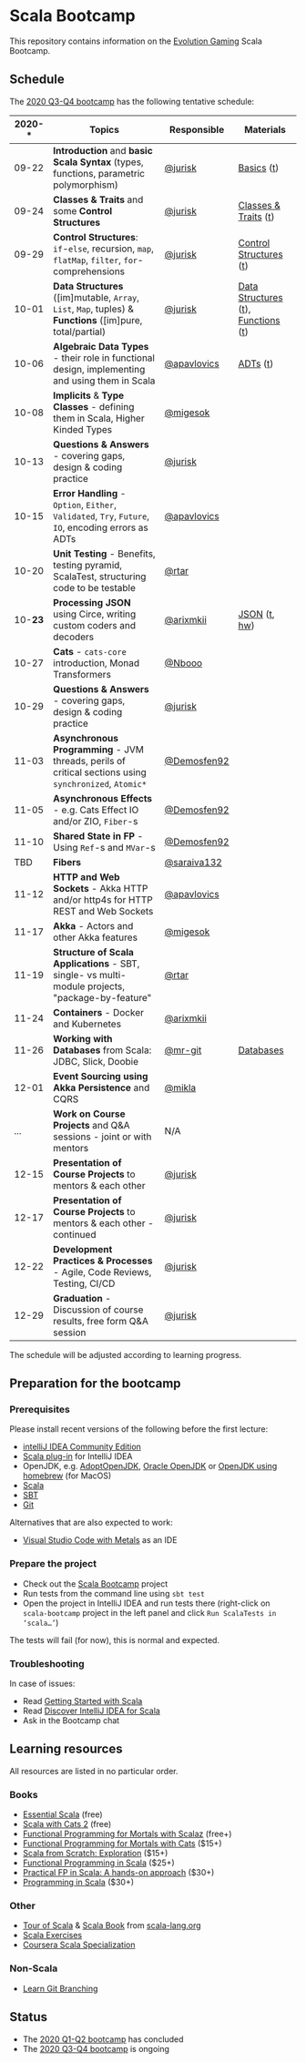 # Scala Bootcamp

This repository contains information on the [Evolution Gaming](https://eng.evolutiongaming.com/) Scala Bootcamp.

## Schedule

The [2020 Q3-Q4 bootcamp](https://scala-bootcamp.evolutiongaming.com/) has the following tentative schedule:

| 2020-*     | Topics                                                                                                      | Responsible                                  | Materials                                                                                                                                                                                                                                                                                                                                          |
|------------|-------------------------------------------------------------------------------------------------------------|----------------------------------------------|----------------------------------------------------------------------------------------------------------------------------------------------------------------------------------------------------------------------------------------------------------------------------------------------------------------------------------------------------|
| 09-22      | **Introduction** and **basic Scala Syntax** (types, functions, parametric polymorphism)                     | [@jurisk](https://github.com/jurisk)         | [Basics](src/main/scala/com/evolutiongaming/bootcamp/basics/Basics.scala) ([t](src/test/scala/com/evolutiongaming/bootcamp/basics/BasicsSpec.scala))                                                                                                                                                                                               |
| 09-24      | **Classes & Traits** and some **Control Structures**                                                        | [@jurisk](https://github.com/jurisk)         | [Classes & Traits](src/main/scala/com/evolutiongaming/bootcamp/basics/ClassesAndTraits.scala) ([t](src/test/scala/com/evolutiongaming/bootcamp/basics/ClassesAndTraitsSpec.scala))                                                                                                                                                                 |
| 09-29      | **Control Structures**: `if`-`else`, recursion, `map`, `flatMap`, `filter`, `for`-comprehensions            | [@jurisk](https://github.com/jurisk)         | [Control Structures](src/main/scala/com/evolutiongaming/bootcamp/basics/ControlStructures.scala) ([t](src/test/scala/com/evolutiongaming/bootcamp/basics/ControlStructuresSpec.scala))                                                                                                                                                             |
| 10-01      | **Data Structures** ([im]mutable, `Array`, `List`, `Map`, tuples) & **Functions** ([im]pure, total/partial) | [@jurisk](https://github.com/jurisk)         | [Data Structures](src/main/scala/com/evolutiongaming/bootcamp/basics/DataStructures.scala) ([t](src/test/scala/com/evolutiongaming/bootcamp/basics/DataStructuresSpec.scala)), [Functions](src/main/scala/com/evolutiongaming/bootcamp/functions/Functions.scala) ([t](src/test/scala/com/evolutiongaming/bootcamp/functions/FunctionsSpec.scala)) |
| 10-06      | **Algebraic Data Types** - their role in functional design, implementing and using them in Scala            | [@apavlovics](https://github.com/apavlovics) | [ADTs](src/main/scala/com/evolutiongaming/bootcamp/adt/AlgebraicDataTypes.scala) ([t](src/test/scala/com/evolutiongaming/bootcamp/adt/AlgebraicDataTypesSpec.scala))                                                                                                                                                                               |
| 10-08      | **Implicits** & **Type Classes** - defining them in Scala, Higher Kinded Types                              | [@migesok](https://github.com/migesok)       |                                                                                                                                                                                                                                                                                                                                                    |
| 10-13      | **Questions & Answers** - covering gaps, design & coding practice                                           | [@jurisk](https://github.com/jurisk)         |                                                                                                                                                                                                                                                                                                                                                    |
| 10-15      | **Error Handling** - `Option`, `Either`, `Validated`, `Try`, `Future`, `IO`, encoding errors as ADTs        | [@apavlovics](https://github.com/apavlovics) |                                                                                                                                                                                                                                                                                                                                                    |
| 10-20      | **Unit Testing** - Benefits, testing pyramid, ScalaTest, structuring code to be testable                    | [@rtar](https://github.com/rtar)             |                                                                                                                                                                                                                                                                                                                                                    |
| 10-**23**  | **Processing JSON** using Circe, writing custom coders and decoders                                         | [@arixmkii](https://github.com/arixmkii)     | [JSON](src/main/scala/com/evolutiongaming/bootcamp/json/CirceExercises.scala) ([t](src/test/scala/com/evolutiongaming/bootcamp/json/CirceExercisesSpec.scala), [hw](src/test/scala/com/evolutiongaming/bootcamp/json/HomeworkSpec.scala))                                                                                                          |
| 10-27      | **Cats** - `cats-core` introduction, Monad Transformers                                                     | [@Nbooo](https://github.com/Nbooo)           |                                                                                                                                                                                                                                                                                                                                                    |
| 10-29      | **Questions & Answers** - covering gaps, design & coding practice                                           | [@jurisk](https://github.com/jurisk)         |                                                                                                                                                                                                                                                                                                                                                    |
| 11-03      | **Asynchronous Programming** - JVM threads, perils of critical sections using `synchronized`, `Atomic*`     | [@Demosfen92](https://github.com/Demosfen92) |                                                                                                                                                                                                                                                                                                                                                    |
| 11-05      | **Asynchronous Effects** - e.g. Cats Effect IO and/or ZIO, `Fiber`-s                                        | [@Demosfen92](https://github.com/Demosfen92) |                                                                                                                                                                                                                                                                                                                                                    |
| 11-10      | **Shared State in FP** - Using `Ref`-s and `MVar`-s                                                         | [@Demosfen92](https://github.com/Demosfen92) |                                                                                                                                                                                                                                                                                                                                                    |
| TBD        | **Fibers**                                                                                                  | [@saraiva132](https://github.com/saraiva132) |                                                                                                                                                                                                                                                                                                                                                    |
| 11-12      | **HTTP and Web Sockets** - Akka HTTP and/or http4s for HTTP REST and Web Sockets                            | [@apavlovics](https://github.com/apavlovics) |                                                                                                                                                                                                                                                                                                                                                    |
| 11-17      | **Akka** - Actors and other Akka features                                                                   | [@migesok](https://github.com/migesok)       |                                                                                                                                                                                                                                                                                                                                                    |
| 11-19      | **Structure of Scala Applications** - SBT, single- vs multi-module projects, "package-by-feature"           | [@rtar](https://github.com/rtar)             |                                                                                                                                                                                                                                                                                                                                                    |
| 11-24      | **Containers** - Docker and Kubernetes                                                                      | [@arixmkii](https://github.com/arixmkii)     |                                                                                                                                                                                                                                                                                                                                                    |
| 11-26      | **Working with Databases** from Scala: JDBC, Slick, Doobie                                                  | [@mr-git](https://github.com/mr-git)         | [Databases](src/main/scala/com/evolutiongaming/bootcamp/db/DoobieExercises.scala)                                                                                                                                                                                                                                                                  |
| 12-01      | **Event Sourcing using Akka Persistence** and CQRS                                                          | [@mikla](https://github.com/mikla)           |                                                                                                                                                                                                                                                                                                                                                    |
| ...        | **Work on Course Projects** and Q&A sessions - joint or with mentors                                        | N/A                                          |                                                                                                                                                                                                                                                                                                                                                    |
| 12-15      | **Presentation of Course Projects** to mentors & each other                                                 | [@jurisk](https://github.com/jurisk)         |                                                                                                                                                                                                                                                                                                                                                    |
| 12-17      | **Presentation of Course Projects** to mentors & each other - continued                                     | [@jurisk](https://github.com/jurisk)         |                                                                                                                                                                                                                                                                                                                                                    |
| 12-22      | **Development Practices & Processes** - Agile, Code Reviews, Testing, CI/CD                                 | [@jurisk](https://github.com/jurisk)         |                                                                                                                                                                                                                                                                                                                                                    |
| 12-29      | **Graduation** - Discussion of course results, free form Q&A session                                        | [@jurisk](https://github.com/jurisk)         |                                                                                                                                                                                                                                                                                                                                                    |

The schedule will be adjusted according to learning progress.

## Preparation for the bootcamp

### Prerequisites

Please install recent versions of the following before the first lecture:
- [intelliJ IDEA Community Edition](https://www.jetbrains.com/idea/download/)
- [Scala plug-in](https://www.jetbrains.com/help/idea/discover-intellij-idea-for-scala.html) for IntelliJ IDEA
- OpenJDK, e.g. [AdoptOpenJDK](https://adoptopenjdk.net/), [Oracle OpenJDK](https://jdk.java.net/) or [OpenJDK using homebrew](https://formulae.brew.sh/formula/openjdk) (for MacOS)
- [Scala](https://www.scala-lang.org/download/)
- [SBT](https://www.scala-sbt.org/download.html)
- [Git](https://git-scm.com/downloads)

Alternatives that are also expected to work:
- [Visual Studio Code with Metals](https://marketplace.visualstudio.com/items?itemName=scalameta.metals) as an IDE

### Prepare the project

- Check out the [Scala Bootcamp](https://github.com/evolution-gaming/scala-bootcamp) project
- Run tests from the command line using `sbt test`
- Open the project in IntelliJ IDEA and run tests there (right-click on `scala-bootcamp` project in the left panel and click `Run ScalaTests in ‘scala…’`)

The tests will fail (for now), this is normal and expected.

### Troubleshooting

In case of issues:
- Read [Getting Started with Scala](https://docs.scala-lang.org/getting-started/index.html)
- Read [Discover IntelliJ IDEA for Scala](https://www.jetbrains.com/help/idea/discover-intellij-idea-for-scala.html)
- Ask in the Bootcamp chat

## Learning resources

All resources are listed in no particular order.

### Books

- [Essential Scala](https://underscore.io/books/essential-scala/) (free)
- [Scala with Cats 2](https://www.scalawithcats.com/) (free)
- [Functional Programming for Mortals with Scalaz](https://leanpub.com/fpmortals) (free+)
- [Functional Programming for Mortals with Cats](https://leanpub.com/fpmortals-cats) ($15+)
- [Scala from Scratch: Exploration](https://leanpub.com/scala-from-scratch-exploration) ($15+)
- [Functional Programming in Scala](https://www.manning.com/books/functional-programming-in-scala#toc) ($25+)
- [Practical FP in Scala: A hands-on approach](https://leanpub.com/pfp-scala) ($30+)
- [Programming in Scala](https://booksites.artima.com/programming_in_scala_3ed) ($30+)

### Other

- [Tour of Scala](https://docs.scala-lang.org/tour/tour-of-scala.html) & [Scala Book](https://docs.scala-lang.org/overviews/scala-book/introduction.html) from [scala-lang.org](https://www.scala-lang.org/)
- [Scala Exercises](https://www.scala-exercises.org/) 
- [Coursera Scala Specialization](https://www.coursera.org/specializations/scala)

### Non-Scala

- [Learn Git Branching](https://learngitbranching.js.org/)

## Status

* The [2020 Q1-Q2 bootcamp](https://evolution-gaming.timepad.ru/event/1106949/) has concluded
* The [2020 Q3-Q4 bootcamp](https://scala-bootcamp.evolutiongaming.com/) is ongoing
